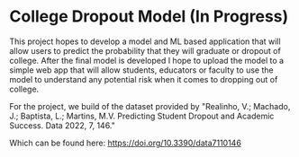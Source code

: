 # College Dropout Model (In Progress)
This project hopes to develop a model and ML based application that will allow users to predict the probability that they will graduate or dropout of college. After the final model is developed I hope to upload the model to a simple web app that will allow students, educators or faculty to use the model to understand any potential risk when it comes to dropping out of college.

For the project, we build of the dataset provided by "Realinho, V.; Machado, J.; Baptista, L.; Martins, M.V. Predicting Student Dropout and Academic Success. Data 2022, 7, 146." 

Which can be found here: https://doi.org/10.3390/data7110146

